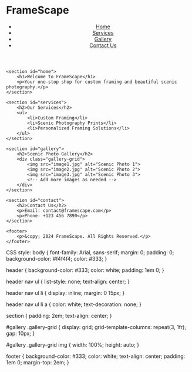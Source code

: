 # FrameScape
<!DOCTYPE html>
<html lang="en">
<head>
    <meta charset="UTF-8">
    <meta name="viewport" content="width=device-width, initial-scale=1.0">
    <meta name="description" content="FrameScape: Your go-to store for custom framing and scenic photography.">
    <title>FrameScape | Custom Framing and Scenic Photos</title>
    <link rel="stylesheet" href="styles.css">
</head>
<body>
    <header>
        <nav>
            <ul>
                <li><a href="#home">Home</a></li>
                <li><a href="#services">Services</a></li>
                <li><a href="#gallery">Gallery</a></li>
                <li><a href="#contact">Contact Us</a></li>
            </ul>
        </nav>
    </header>

    <section id="home">
        <h1>Welcome to FrameScape</h1>
        <p>Your one-stop shop for custom framing and beautiful scenic photography.</p>
    </section>

    <section id="services">
        <h2>Our Services</h2>
        <ul>
            <li>Custom Framing</li>
            <li>Scenic Photography Prints</li>
            <li>Personalized Framing Solutions</li>
        </ul>
    </section>

    <section id="gallery">
        <h2>Scenic Photo Gallery</h2>
        <div class="gallery-grid">
            <img src="image1.jpg" alt="Scenic Photo 1">
            <img src="image2.jpg" alt="Scenic Photo 2">
            <img src="image3.jpg" alt="Scenic Photo 3">
            <!-- Add more images as needed -->
        </div>
    </section>

    <section id="contact">
        <h2>Contact Us</h2>
        <p>Email: contact@framescape.com</p>
        <p>Phone: +123 456 7890</p>
    </section>

    <footer>
        <p>&copy; 2024 FrameScape. All Rights Reserved.</p>
    </footer>
</body>
</html>
CSS style:
body {
    font-family: Arial, sans-serif;
    margin: 0;
    padding: 0;
    background-color: #f4f4f4;
    color: #333;
}

header {
    background-color: #333;
    color: white;
    padding: 1em 0;
}

header nav ul {
    list-style: none;
    text-align: center;
}

header nav ul li {
    display: inline;
    margin: 0 15px;
}

header nav ul li a {
    color: white;
    text-decoration: none;
}

section {
    padding: 2em;
    text-align: center;
}

#gallery .gallery-grid {
    display: grid;
    grid-template-columns: repeat(3, 1fr);
    gap: 10px;
}

#gallery .gallery-grid img {
    width: 100%;
    height: auto;
}

footer {
    background-color: #333;
    color: white;
    text-align: center;
    padding: 1em 0;
    margin-top: 2em;
}
